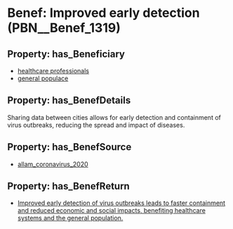 # Benef: __Improved early detection__ (PBN__Benef_1319)

## Property: has_Beneficiary

* [healthcare professionals](../Stakeholder/PBN__Stakeholder_32)
* [general populace](../Stakeholder/PBN__Stakeholder_517)

## Property: has_BenefDetails

Sharing data between cities allows for early detection and containment of virus outbreaks, reducing the spread and impact of diseases.

## Property: has_BenefSource

* [allam_coronavirus_2020](../Article/PBN__Article_280)

## Property: has_BenefReturn

* [Improved early detection of virus outbreaks leads to faster containment and reduced economic and social impacts, benefiting healthcare systems and the general population.](../BenefReturn/PBN__BenefReturn_1491)

